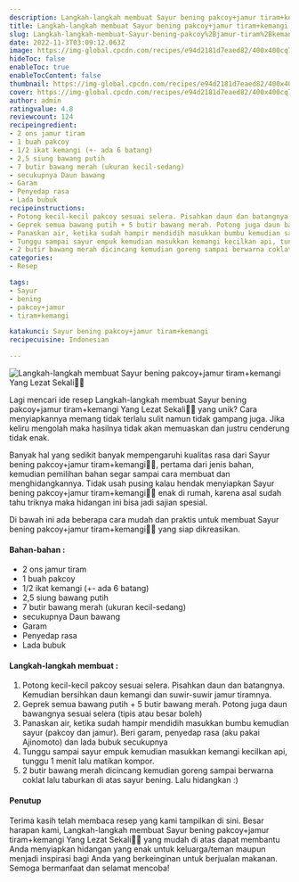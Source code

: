 ```yaml
---
description: Langkah-langkah membuat Sayur bening pakcoy+jamur tiram+kemangi Yang Lezat Sekali"
title: Langkah-langkah membuat Sayur bening pakcoy+jamur tiram+kemangi Yang Lezat Sekali
slug: Langkah-langkah-membuat-Sayur-bening-pakcoy%2Bjamur-tiram%2Bkemangi-Yang-Lezat-Sekali
date: 2022-11-3T03:09:12.063Z
image: https://img-global.cpcdn.com/recipes/e94d2181d7eaed82/400x400cq70/photo.jpg
hideToc: false
enableToc: true
enableTocContent: false
thumbnail: https://img-global.cpcdn.com/recipes/e94d2181d7eaed82/400x400cq70/photo.jpg
cover: https://img-global.cpcdn.com/recipes/e94d2181d7eaed82/400x400cq70/photo.jpg
author: admin
ratingvalue: 4.8
reviewcount: 124
recipeingredient:
- 2 ons jamur tiram
- 1 buah pakcoy
- 1/2 ikat kemangi (+- ada 6 batang)
- 2,5 siung bawang putih
- 7 butir bawang merah (ukuran kecil-sedang)
- secukupnya Daun bawang
- Garam
- Penyedap rasa
- Lada bubuk
recipeinstructions:
- Potong kecil-kecil pakcoy sesuai selera. Pisahkan daun dan batangnya. Kemudian bersihkan daun kemangi dan suwir-suwir jamur tiramnya.
- Geprek semua bawang putih + 5 butir bawang merah. Potong juga daun bawangnya sesuai selera (tipis atau besar boleh)
- Panaskan air, ketika sudah hampir mendidih masukkan bumbu kemudian sayur (pakcoy dan jamur). Beri garam, penyedap rasa (aku pakai Ajinomoto) dan lada bubuk secukupnya
- Tunggu sampai sayur empuk kemudian masukkan kemangi kecilkan api, tunggu 1 menit lalu matikan kompor.
- 2 butir bawang merah dicincang kemudian goreng sampai berwarna coklat lalu taburkan di atas sayur bening. Lalu hidangkan :)
categories:
- Resep

tags:
- Sayur
- bening
- pakcoy+jamur
- tiram+kemangi

katakunci: Sayur bening pakcoy+jamur tiram+kemangi
recipecuisine: Indonesian

---
```


![Langkah-langkah membuat Sayur bening pakcoy+jamur tiram+kemangi Yang Lezat Sekali👩‍🍳](https://img-global.cpcdn.com/recipes/e94d2181d7eaed82/400x400cq70/photo.jpg)

Lagi mencari ide resep Langkah-langkah membuat Sayur bening pakcoy+jamur tiram+kemangi Yang Lezat Sekali👩‍🍳 yang unik? Cara menyiapkannya memang tidak terlalu sulit namun tidak gampang juga. Jika keliru mengolah maka hasilnya tidak akan memuaskan dan justru cenderung tidak enak.

Banyak hal yang sedikit banyak mempengaruhi kualitas rasa dari Sayur bening pakcoy+jamur tiram+kemangi👩‍🍳, pertama dari jenis bahan, kemudian pemilihan bahan segar sampai cara membuat dan menghidangkannya. Tidak usah pusing kalau hendak menyiapkan Sayur bening pakcoy+jamur tiram+kemangi👩‍🍳 enak di rumah, karena asal sudah tahu triknya maka hidangan ini bisa jadi sajian spesial.

Di bawah ini ada beberapa cara mudah dan praktis untuk membuat Sayur bening pakcoy+jamur tiram+kemangi👩‍🍳 yang siap dikreasikan.

<!--inarticleads1-->

#### Bahan-bahan :

- 2 ons jamur tiram
- 1 buah pakcoy
- 1/2 ikat kemangi (+- ada 6 batang)
- 2,5 siung bawang putih
- 7 butir bawang merah (ukuran kecil-sedang)
- secukupnya Daun bawang
- Garam
- Penyedap rasa
- Lada bubuk

<!--inarticleads2-->

#### Langkah-langkah membuat :

1. Potong kecil-kecil pakcoy sesuai selera. Pisahkan daun dan batangnya. Kemudian bersihkan daun kemangi dan suwir-suwir jamur tiramnya.
1. Geprek semua bawang putih + 5 butir bawang merah. Potong juga daun bawangnya sesuai selera (tipis atau besar boleh)
1. Panaskan air, ketika sudah hampir mendidih masukkan bumbu kemudian sayur (pakcoy dan jamur). Beri garam, penyedap rasa (aku pakai Ajinomoto) dan lada bubuk secukupnya
1. Tunggu sampai sayur empuk kemudian masukkan kemangi kecilkan api, tunggu 1 menit lalu matikan kompor.
1. 2 butir bawang merah dicincang kemudian goreng sampai berwarna coklat lalu taburkan di atas sayur bening. Lalu hidangkan :)

#### Penutup

Terima kasih telah membaca resep yang kami tampilkan di sini. Besar harapan kami, Langkah-langkah membuat Sayur bening pakcoy+jamur tiram+kemangi Yang Lezat Sekali👩‍🍳 yang mudah di atas dapat membantu Anda menyiapkan hidangan yang enak untuk keluarga/teman maupun menjadi inspirasi bagi Anda yang berkeinginan untuk berjualan makanan. Semoga bermanfaat dan selamat mencoba!
